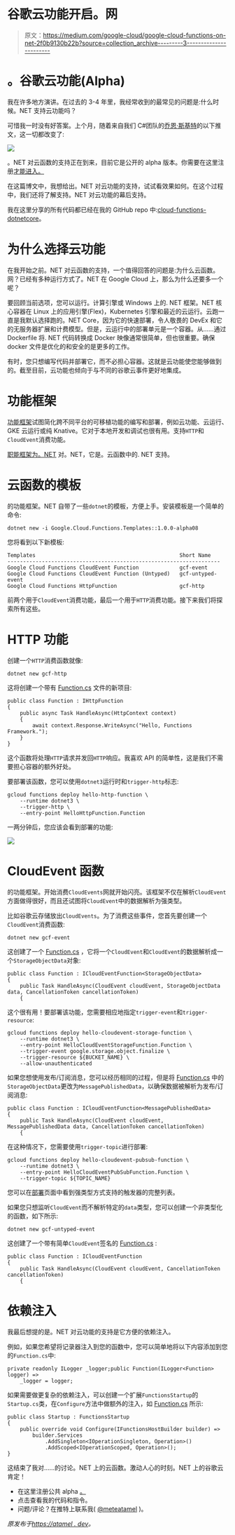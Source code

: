 # 谷歌云功能开启。网

> 原文：<https://medium.com/google-cloud/google-cloud-functions-on-net-2f0b9130b22b?source=collection_archive---------3----------------------->

# 。谷歌云功能(Alpha)

我在许多地方演讲。在过去的 3-4 年里，我经常收到的最常见的问题是:什么时候。NET 支持云功能吗？

可惜我一时没有好答案。上个月，随着来自我们 C#团队的[乔恩·斯基特](https://twitter.com/jonskeet)的以下推文，这一切都改变了:

![](img/2bb182af40d1e5e4fb8ffd77e272deb4.png)

。NET 对云函数的支持正在到来，目前它是公开的 alpha 版本。你需要在这里注册[才能进入。](https://docs.google.com/forms/d/e/1FAIpQLSe7qB5vNrgFtZZ3ZUfIwkbsDMGsA1fXY52GzmGmnhwdReHuOQ/viewform)

在这篇博文中，我想给出。NET 对云功能的支持，试试看效果如何。在这个过程中，我们还将了解支持。NET 对云功能的幕后支持。

我在这里分享的所有代码都已经在我的 GitHub repo 中:[cloud-functions-dotnetcore](https://github.com/meteatamel/cloud-functions-dotnetcore)。

# 为什么选择云功能

在我开始之前。NET 对云函数的支持，一个值得回答的问题是:为什么云函数。网？已经有多种运行方式了。NET 在 Google Cloud 上，那么为什么还要多一个呢？

要回顾当前选项，您可以运行。计算引擎或 Windows 上的. NET 框架。NET 核心容器在 Linux 上的应用引擎(Flex)，Kubernetes 引擎和最近的云运行。云跑一直是我默认选择跑的。NET Core，因为它的快速部署，令人敬畏的 DevEx 和它的无服务器扩展和计费模型。但是，云运行中的部署单元是一个容器。从……通过 Dockerfile 将. NET 代码转换成 Docker 映像通常很简单，但也很重要。确保 docker 文件是优化的和安全的是更多的工作。

有时，您只想编写代码并部署它，而不必担心容器。这就是云功能使您能够做到的。截至目前，云功能也倾向于与不同的谷歌云事件更好地集成。

# 功能框架

[功能框架](https://github.com/GoogleCloudPlatform/functions-framework)试图简化跨不同平台的可移植功能的编写和部署，例如云功能、云运行、GKE 云运行或纯 Knative。它对于本地开发和调试也很有用。支持`HTTP`和`CloudEvent`消费功能。

[职能框架为。NET](https://github.com/GoogleCloudPlatform/functions-framework-dotnet) 对。NET，它是。云函数中的. NET 支持。

# 云函数的模板

的功能框架。NET 自带了一些`dotnet`的模板，方便上手。安装模板是一个简单的命令:

```
dotnet new -i Google.Cloud.Functions.Templates::1.0.0-alpha08
```

您将看到以下新模板:

```
Templates                                              Short Name 
--------------------------------------------------------------------
Google Cloud Functions CloudEvent Function             gcf-event
Google Cloud Functions CloudEvent Function (Untyped)   gcf-untyped-event
Google Cloud Functions HttpFunction                    gcf-http
```

前两个用于`CloudEvent`消费功能，最后一个用于`HTTP`消费功能。接下来我们将探索所有这些。

# HTTP 功能

创建一个`HTTP`消费函数就像:

```
dotnet new gcf-http
```

这将创建一个带有 [Function.cs](https://github.com/meteatamel/cloud-functions-dotnetcore/blob/master/HelloHttpFunction/Function.cs) 文件的新项目:

```
public class Function : IHttpFunction
{
    public async Task HandleAsync(HttpContext context)
    {
        await context.Response.WriteAsync("Hello, Functions Framework.");
    }
}
```

这个函数将处理`HTTP`请求并发回`HTTP`响应。我喜欢 API 的简单性，这是我们不需要担心容器的额外好处。

要部署该函数，您可以使用`dotnet3`运行时和`trigger-http`标志:

```
gcloud functions deploy hello-http-function \
    --runtime dotnet3 \
    --trigger-http \
    --entry-point HelloHttpFunction.Function
```

一两分钟后，您应该会看到部署的功能:

![](img/913277c732f7459edb1f960654900a65.png)

# CloudEvent 函数

的功能框架。开始消费`CloudEvents`网就开始闪亮。该框架不仅在解析`CloudEvent`方面做得很好，而且还试图将`CloudEvent`中的数据解析为强类型。

比如谷歌云存储放出`CloudEvents`。为了消费这些事件，您首先要创建一个`CloudEvent`消费函数:

```
dotnet new gcf-event
```

这创建了一个 [Function.cs](https://github.com/meteatamel/cloud-functions-dotnetcore/tree/master/HelloCloudEventStorageFunction) ，它将一个`CloudEvent`和`CloudEvent`的数据解析成一个`StorageObjectData`对象:

```
public class Function : ICloudEventFunction<StorageObjectData>
{
    public Task HandleAsync(CloudEvent cloudEvent, StorageObjectData data, CancellationToken cancellationToken)
    {
```

这个很有用！要部署该功能，您需要相应地指定`trigger-event`和`trigger-resource`:

```
gcloud functions deploy hello-cloudevent-storage-function \
    --runtime dotnet3 \
    --entry-point HelloCloudEventStorageFunction.Function \
    --trigger-event google.storage.object.finalize \
    --trigger-resource ${BUCKET_NAME} \
    --allow-unauthenticated
```

如果您想使用发布/订阅消息，您可以经历相同的过程，但是将 [Function.cs](https://github.com/meteatamel/cloud-functions-dotnetcore/blob/master/HelloCloudEventPubSubFunction/Function.cs) 中的`StorageObjectData`更改为`MessagePublishedData`，以确保数据被解析为发布/订阅消息:

```
public class Function : ICloudEventFunction<MessagePublishedData>
{
    public Task HandleAsync(CloudEvent cloudEvent, MessagePublishedData data, CancellationToken cancellationToken)
    {
```

在这种情况下，您需要使用`trigger-topic`进行部署:

```
gcloud functions deploy hello-cloudevent-pubsub-function \
    --runtime dotnet3 \
    --entry-point HelloCloudEventPubSubFunction.Function \
    --trigger-topic ${TOPIC_NAME}
```

您可以在[部署](https://github.com/GoogleCloudPlatform/functions-framework-dotnet/blob/master/docs/deployment.md)页面中看到强类型方式支持的触发器的完整列表。

如果您只想监听`CloudEvent`而不解析特定的`data`类型，您可以创建一个非类型化的函数，如下所示:

```
dotnet new gcf-untyped-event
```

这创建了一个带有简单`CloudEvent`签名的 [Function.cs](https://github.com/meteatamel/cloud-functions-dotnetcore/blob/master/HelloCloudEventUntypedFunction/Function.cs) :

```
public class Function : ICloudEventFunction
{
    public Task HandleAsync(CloudEvent cloudEvent, CancellationToken cancellationToken)
    {
```

# 依赖注入

我最后想提的是。NET 对云功能的支持是它方便的依赖注入。

例如，如果您希望将记录器注入到您的函数中，您可以简单地将以下内容添加到您的`Function.cs`中:

```
private readonly ILogger _logger;public Function(ILogger<Function> logger) =>
    _logger = logger;
```

如果需要做更复杂的依赖注入，可以创建一个扩展`FunctionsStartup`的`Startup.cs`类，在`Configure`方法中做额外的注入，如 [Function.cs](https://github.com/GoogleCloudPlatform/functions-framework-dotnet/blob/master/examples/Google.Cloud.Functions.Examples.AdvancedDependencyInjection/Function.cs) 所示:

```
public class Startup : FunctionsStartup
{
    public override void Configure(IFunctionsHostBuilder builder) =>
        builder.Services
            .AddSingleton<IOperationSingleton, Operation>()
            .AddScoped<IOperationScoped, Operation>();
}
```

这结束了我对……的讨论。NET 上的云函数。激动人心的时刻。NET 上的谷歌云肯定！

*   在这里注册公共 alpha [。](https://docs.google.com/forms/d/e/1FAIpQLSe7qB5vNrgFtZZ3ZUfIwkbsDMGsA1fXY52GzmGmnhwdReHuOQ/viewform)
*   点击查看我的代码和指令。
*   问题/评论？在推特上联系我( [@meteatamel](https://twitter.com/meteatamel) )。

*原发布于*[*https://atamel . dev*](https://atamel.dev/posts/2020/07-14_dotnet_on_cloud_functions/)*。*